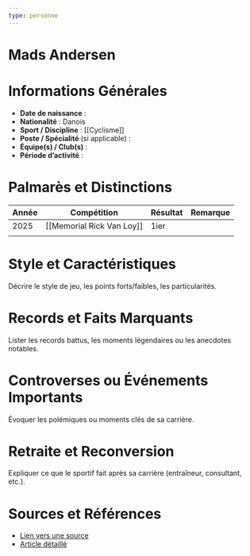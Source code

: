 ```yaml
---
type: personne
---
```


# Mads Andersen

# Informations Générales
- **Date de naissance** :  
- **Nationalité** :  Danois
- **Sport / Discipline** :  [[Cyclisme]]
- **Poste / Spécialité** (si applicable) :  
- **Équipe(s) / Club(s)** :  
- **Période d’activité** :  

# Palmarès et Distinctions
| Année | Compétition               | Résultat | Remarque |
| ----- | ------------------------- | -------- | -------- |
| 2025  | [[Memorial Rick Van Loy]] | 1ier     |          |
|       |                           |          |          |

# Style et Caractéristiques
Décrire le style de jeu, les points forts/faibles, les particularités.

# Records et Faits Marquants
Lister les records battus, les moments légendaires ou les anecdotes notables.

# Controverses ou Événements Importants
Évoquer les polémiques ou moments clés de sa carrière.

# Retraite et Reconversion
Expliquer ce que le sportif fait après sa carrière (entraîneur, consultant, etc.).

# Sources et Références
- [Lien vers une source](#)
- [Article détaillé](#)

